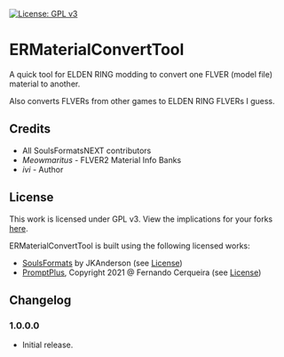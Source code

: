 [![License: GPL v3](https://img.shields.io/badge/License-GPLv3-blue.svg)](https://www.gnu.org/licenses/gpl-3.0)

# ERMaterialConvertTool
A quick tool for ELDEN RING modding to convert one FLVER (model file) material to another.

Also converts FLVERs from other games to ELDEN RING FLVERs I guess.

## Credits

* All SoulsFormatsNEXT contributors
* *Meowmaritus* - FLVER2 Material Info Banks
* *ivi* - Author

## License

This work is licensed under GPL v3. View the implications for your forks [here](https://www.tldrlegal.com/license/gnu-general-public-license-v3-gpl-3).

ERMaterialConvertTool is built using the following licensed works:
* [SoulsFormats](https://github.com/JKAnderson/SoulsFormats/tree/er) by JKAnderson (see [License](licenses/LICENSE-SoulsFormats.md))
* [PromptPlus](https://github.com/FRACerqueira/PromptPlus), Copyright 2021 @ Fernando Cerqueira (see [License](licenses/LICENSE-PromptPlus.md))

## Changelog

### 1.0.0.0

* Initial release.
